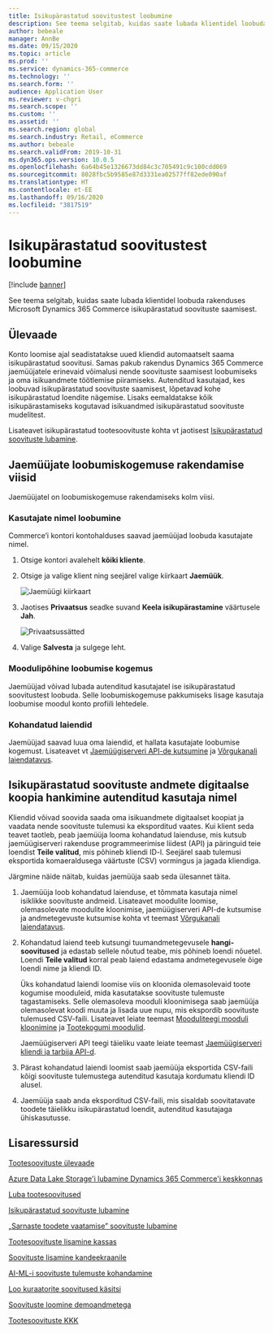 ```yaml
---
title: Isikupärastatud soovitustest loobumine
description: See teema selgitab, kuidas saate lubada klientidel loobuda rakenduses Microsoft Dynamics 365 Commerce isikupärastatud soovituste saamisest.
author: bebeale
manager: AnnBe
ms.date: 09/15/2020
ms.topic: article
ms.prod: ''
ms.service: dynamics-365-commerce
ms.technology: ''
ms.search.form: ''
audience: Application User
ms.reviewer: v-chgri
ms.search.scope: ''
ms.custom: ''
ms.assetid: ''
ms.search.region: global
ms.search.industry: Retail, eCommerce
ms.author: bebeale
ms.search.validFrom: 2019-10-31
ms.dyn365.ops.version: 10.0.5
ms.openlocfilehash: 6a64b45e1326673dd84c3c705491c9c100cdd069
ms.sourcegitcommit: 8028fbc5b9585e87d3331ea02577ff82ede090af
ms.translationtype: HT
ms.contentlocale: et-EE
ms.lasthandoff: 09/16/2020
ms.locfileid: "3817519"
---
```

# <a name="opt-out-of-personalized-recommendations"></a>Isikupärastatud soovitustest loobumine

[!include [banner](includes/banner.md)]

See teema selgitab, kuidas saate lubada klientidel loobuda rakenduses Microsoft Dynamics 365 Commerce isikupärastatud soovituste saamisest.

## <a name="overview"></a>Ülevaade

Konto loomise ajal seadistatakse uued kliendid automaatselt saama isikupärastatud soovitusi. Samas pakub rakendus Dynamics 365 Commerce jaemüüjatele erinevaid võimalusi nende soovituste saamisest loobumiseks ja oma isikuandmete töötlemise piiramiseks. Autenditud kasutajad, kes loobuvad isikupärastatud soovituste saamisest, lõpetavad kohe isikupärastatud loendite nägemise. Lisaks eemaldatakse kõik isikupärastamiseks kogutavad isikuandmed isikupärastatud soovituste mudelitest.

Lisateavet isikupärastatud tootesoovituste kohta vt jaotisest [Isikupärastatud soovituste lubamine](personalized-recommendations.md).

## <a name="ways-for-retailers-to-implement-an-opt-out-experience"></a>Jaemüüjate loobumiskogemuse rakendamise viisid

Jaemüüjatel on loobumiskogemuse rakendamiseks kolm viisi.

### <a name="opting-out-on-behalf-of-users"></a>Kasutajate nimel loobumine

Commerce’i kontori kontohalduses saavad jaemüüjad loobuda kasutajate nimel.

1. Otsige kontori avalehelt **kõiki kliente**.
1. Otsige ja valige klient ning seejärel valige kiirkaart **Jaemüük**.

    ![Jaemüügi kiirkaart](./media/Disablepersonalizationpart1.png)

1. Jaotises **Privaatsus** seadke suvand **Keela isikupärastamine** väärtusele **Jah**.

    ![Privaatsussätted](./media/Disablepersonalizationpart2.png)

1. Valige **Salvesta** ja sulgege leht.

### <a name="module-based-opt-out-experience"></a>Moodulipõhine loobumise kogemus

Jaemüüjad võivad lubada autenditud kasutajatel ise isikupärastatud soovitustest loobuda. Selle loobumiskogemuse pakkumiseks lisage kasutaja loobumise moodul konto profiili lehtedele.

### <a name="custom-extensions"></a>Kohandatud laiendid

Jaemüüjad saavad luua oma laiendid, et hallata kasutajate loobumise kogemust. Lisateavet vt [Jaemüügiserveri API-de kutsumine](e-commerce-extensibility/call-retail-server-apis.md) ja [Võrgukanali laiendatavus](e-commerce-extensibility/overview.md).

## <a name="obtain-a-digital-copy-of-personalized-recommendations-data-on-behalf-of-an-authenticated-user"></a>Isikupärastatud soovituste andmete digitaalse koopia hankimine autenditud kasutaja nimel

Kliendid võivad soovida saada oma isikuandmete digitaalset koopiat ja vaadata nende soovituste tulemusi ka eksporditud vaates. Kui klient seda teavet taotleb, peab jaemüüja looma kohandatud laienduse, mis kutsub jaemüügiserveri rakenduse programmeerimise liidest (API) ja päringuid teie loendist **Teile valitud**, mis põhineb kliendi ID-l. Seejärel saab tulemusi eksportida komaeraldusega väärtuste (CSV) vormingus ja jagada kliendiga.

Järgmine näide näitab, kuidas jaemüüja saab seda ülesannet täita.

1. Jaemüüja loob kohandatud laienduse, et tõmmata kasutaja nimel isiklikke soovituste andmeid. Lisateavet moodulite loomise, olemasolevate moodulite kloonimise, jaemüügiserveri API-de kutsumise ja andmetegevuste kutsumise kohta vt teemast [Võrgukanali laiendatavus](e-commerce-extensibility/overview.md).
2. Kohandatud laiend teeb kutsungi tuumandmetegevusele **hangi-soovitused** ja edastab sellele nõutud teabe, mis põhineb loendi nõuetel. Loendi **Teile valitud** korral peab laiend edastama andmetegevusele õige loendi nime ja kliendi ID.

    Üks kohandatud laiendi loomise viis on kloonida olemasolevaid toote kogumise mooduleid, mida kasutatakse soovituste tulemuste tagastamiseks. Selle olemasoleva mooduli kloonimisega saab jaemüüja olemasolevat koodi muuta ja lisada uue nupu, mis ekspordib soovituste tulemused CSV-faili. Lisateavet leiate teemast [Mooduliteegi mooduli kloonimine](e-commerce-extensibility/clone-starter-module.md) ja [Tootekogumi moodulid](product-collection-module-overview.md).

    Jaemüügiserveri API teegi täieliku vaate leiate teemast [Jaemüügiserveri kliendi ja tarbija API-d](dev-itpro/retail-server-customer-consumer-api.md).

3. Pärast kohandatud laiendi loomist saab jaemüüja eksportida CSV-faili kõigi soovituste tulemustega autenditud kasutaja kordumatu kliendi ID alusel.
4. Jaemüüja saab anda eksporditud CSV-faili, mis sisaldab soovitatavate toodete täielikku isikupärastatud loendit, autenditud kasutajaga ühiskasutusse.

## <a name="additional-resources"></a>Lisaressursid

[Tootesoovituste ülevaade](product-recommendations.md)

[Azure Data Lake Storage'i lubamine Dynamics 365 Commerce'i keskkonnas](enable-adls-environment.md)

[Luba tootesoovitused](enable-product-recommendations.md)

[Isikupärastatud soovituste lubamine](personalized-recommendations.md)

[„Sarnaste toodete vaatamise” soovituste lubamine](shop-similar-looks.md)

[Tootesoovituste lisamine kassas](product.md)

[Soovituste lisamine kandeekraanile](add-recommendations-control-pos-screen.md)

[AI-ML-i soovituste tulemuste kohandamine](modify-product-recommendation-results.md)

[Loo kuraatorite soovitused käsitsi](create-editorial-recommendation-lists.md)

[Soovituste loomine demoandmetega](product-recommendations-demo-data.md)

[Tootesoovituste KKK](faq-recommendations.md)
